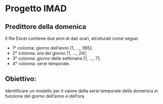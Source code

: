 # Progetto IMAD

## Predittore della domenica
Il file Excel contiene due anni di dati orari, strutturati come segue:
* 1° colonna: giorno dell’anno [1, ..., 365];
* 2° colonna: ora del giorno [1, ..., 24];
* 3° colonna: giorno della settimana [1, ..., 7];
* 4° colonna: serie temporale.

## Obiettivo: 
Identificare un modello per il valore della serie temporale della domenica in funzione del giorno dell’anno e dell’ora.
